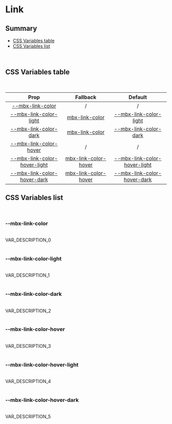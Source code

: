 # Link

## Summary

- [CSS Variables table](#css-variables-table)
- [CSS Variables list](#css-variables-list)

<br>

## CSS Variables table

<br>

| <div style='text-align:center;margin:auto;'>Prop</div> | <div style='text-align:center;margin:auto;'>Fallback</div> | <div style='text-align:center;margin:auto;'>Default</div> |
| ------------------------------------------------------ | ---------------------------------------------------------- | --------------------------------------------------------- |
| <div style='text-align:center;margin:auto;'>[--mbx-link-color](#mbx-link-color)</div> | <div style='text-align:center;margin:auto;'>/</div> | <div style='text-align:center;margin:auto;'>/</div> |
| <div style='text-align:center;margin:auto;'>[--mbx-link-color-light](#mbx-link-color-light)</div> | <div style='text-align:center;margin:auto;'>[mbx-link-color](#mbx-link-color)</div> | <div style='text-align:center;margin:auto;'>[--mbx-link-color-light](global-css-vars.md#mbx-link-color-light)</div> |
| <div style='text-align:center;margin:auto;'>[--mbx-link-color-dark](#mbx-link-color-dark)</div> | <div style='text-align:center;margin:auto;'>[mbx-link-color](#mbx-link-color)</div> | <div style='text-align:center;margin:auto;'>[--mbx-link-color-dark](global-css-vars.md#mbx-link-color-dark)</div> |
| <div style='text-align:center;margin:auto;'>[--mbx-link-color-hover](#mbx-link-color-hover)</div> | <div style='text-align:center;margin:auto;'>/</div> | <div style='text-align:center;margin:auto;'>/</div> |
| <div style='text-align:center;margin:auto;'>[--mbx-link-color-hover-light](#mbx-link-color-hover-light)</div> | <div style='text-align:center;margin:auto;'>[mbx-link-color-hover](#mbx-link-color-hover)</div> | <div style='text-align:center;margin:auto;'>[--mbx-link-color-hover-light](global-css-vars.md#mbx-link-color-hover-light)</div> |
| <div style='text-align:center;margin:auto;'>[--mbx-link-color-hover-dark](#mbx-link-color-hover-dark)</div> | <div style='text-align:center;margin:auto;'>[mbx-link-color-hover](#mbx-link-color-hover)</div> | <div style='text-align:center;margin:auto;'>[--mbx-link-color-hover-dark](global-css-vars.md#mbx-link-color-hover-dark)</div> |


## CSS Variables list

<br>

### --mbx-link-color

<br>VAR_DESCRIPTION_0<br><br>
### --mbx-link-color-light

<br>VAR_DESCRIPTION_1<br><br>
### --mbx-link-color-dark

<br>VAR_DESCRIPTION_2<br><br>
### --mbx-link-color-hover

<br>VAR_DESCRIPTION_3<br><br>
### --mbx-link-color-hover-light

<br>VAR_DESCRIPTION_4<br><br>
### --mbx-link-color-hover-dark

<br>VAR_DESCRIPTION_5<br><br>

